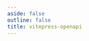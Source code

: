```yaml
---
aside: false
outline: false
title: vitepress-openapi
---
```


<script setup lang="ts">
import { useData } from 'vitepress'
import spec from '../../docs/public/openapi-schemas.json'

const { isDark } = useData()
</script>

<OASpec :spec="spec" :isDark="isDark" />
